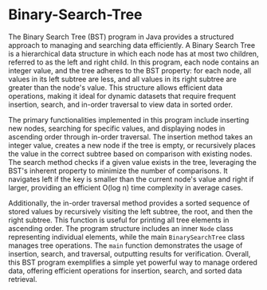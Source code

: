 # Binary-Search-Tree
The Binary Search Tree (BST) program in Java provides a structured approach to managing and searching data efficiently. A Binary Search Tree is a hierarchical data structure in which each node has at most two children, referred to as the left and right child. In this program, each node contains an integer value, and the tree adheres to the BST property: for each node, all values in its left subtree are less, and all values in its right subtree are greater than the node's value. This structure allows efficient data operations, making it ideal for dynamic datasets that require frequent insertion, search, and in-order traversal to view data in sorted order.

The primary functionalities implemented in this program include inserting new nodes, searching for specific values, and displaying nodes in ascending order through in-order traversal. The insertion method takes an integer value, creates a new node if the tree is empty, or recursively places the value in the correct subtree based on comparison with existing nodes. The search method checks if a given value exists in the tree, leveraging the BST's inherent property to minimize the number of comparisons. It navigates left if the key is smaller than the current node's value and right if larger, providing an efficient O(log n) time complexity in average cases.

Additionally, the in-order traversal method provides a sorted sequence of stored values by recursively visiting the left subtree, the root, and then the right subtree. This function is useful for printing all tree elements in ascending order. The program structure includes an inner `Node` class representing individual elements, while the main `BinarySearchTree` class manages tree operations. The `main` function demonstrates the usage of insertion, search, and traversal, outputting results for verification. Overall, this BST program exemplifies a simple yet powerful way to manage ordered data, offering efficient operations for insertion, search, and sorted data retrieval.
